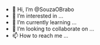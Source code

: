 - 👋 Hi, I’m @SouzaOBrabo
- 👀 I’m interested in ...
- 🌱 I’m currently learning ...
- 💞️ I’m looking to collaborate on ...
- 📫 How to reach me ...

<!---
SouzaOBrabo/SouzaOBrabo is a ✨ special ✨ repository because its `README.md` (this file) appears on your GitHub profile.
You can click the Preview link to take a look at your changes.
--->
